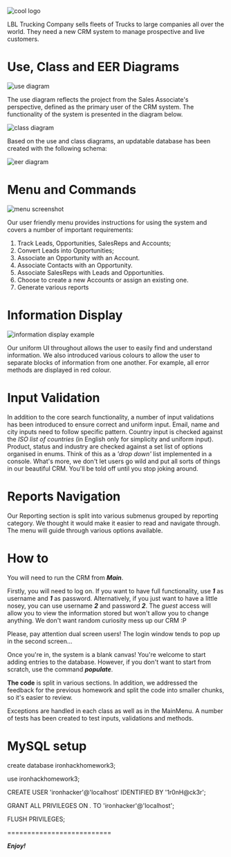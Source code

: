 <img alt="cool logo" src="https://github.com/EN-IH-WDPT-JUN21/Stolen-Name-LBL-Trucking_Company_Homework-3/blob/main/images/LBL-Logo-01.svg">

LBL Trucking Company sells fleets of Trucks to large companies all over the world. They need a new CRM system to manage prospective and live customers.


Use, Class and EER Diagrams
===========================

<img alt="use diagram" src="https://github.com/EN-IH-WDPT-JUN21/Stolen-Name-LBL-Trucking_Company_Homework-3/blob/main/images/Class_diagram_LBL-Page-2.png">

The use diagram reflects the project from the Sales Associate's perspective, defined as the primary user of the CRM system.
The functionality of the system is presented in the diagram below.

<img alt="class diagram" src="https://github.com/EN-IH-WDPT-JUN21/Stolen-Name-LBL-Trucking_Company_Homework-3/blob/Natalia/images/Class_diagram_LBL-Page-1.png">


Based on the use and class diagrams, an updatable database has been created with the following schema:

<img alt="eer diagram" src="https://github.com/EN-IH-WDPT-JUN21/Stolen-Name-LBL-Trucking_Company_Homework-3/blob/Natalia/images/EER%20diagram.png">

Menu and Commands
==========================

<img alt="menu screenshot" src="https://github.com/EN-IH-WDPT-JUN21/Stolen-Name-LBL-Trucking_Company_Homework-3/blob/main/images/menu%20screen.png">

Our user friendly menu provides instructions for using the system and covers a number of important requirements:
1. Track Leads, Opportunities, SalesReps and Accounts;
2. Convert Leads into Opportunities;
3. Associate an Opportunity with an Account.
4. Associate Contacts with an Opportunity.
5. Associate SalesReps with Leads and Opportunities.
6. Choose to create a new Accounts or assign an existing one.
7. Generate various reports

Information Display
==========================

<img alt="information display example" src="https://github.com/EN-IH-WDPT-JUN21/Stolen-Name-LBL-Trucking_Company_Homework-3/blob/main/images/output%20screen.png">

Our uniform UI throughout allows the user to easily find and understand information. 
We also introduced various colours to allow the user to separate blocks of information from one another. 
For example, all error methods are displayed in red colour.

Input Validation
==========================

In addition to the core search functionality, a number of input validations has been introduced to ensure correct and uniform input. 
Email, name and city inputs need to follow specific pattern.
Country input is checked against the *ISO list of countries* (in English only for simplicity and uniform input). 
Product, status and industry are checked against a set list of options organised in enums.
Think of this as a *'drop down'* list implemented in a console.
What's more, we don't let users go wild and put all sorts of things in our beautiful CRM. You'll be told off until you stop joking around.

Reports Navigation
==========================

Our Reporting section is split into various submenus grouped by reporting category. We thought it would make it easier to read and navigate through. The menu will guide through various options available.

How to
==========================

You will need to run the CRM from ***Main***.

Firstly, you will need to log on. If you want to have full functionality, use ***1*** as username and ***1*** as password.
Alternatively, if you just want to have a little nosey, you can use username ***2*** and password ***2***. 
The *guest* access will allow you to view the information stored but won't allow you to change anything. We don't want random curiosity mess up our CRM :P

Please, pay attention dual screen users! The login window tends to pop up in the second screen...

Once you're in, the system is a blank canvas! You're welcome to start adding entries to the database. However, if you don't want to start from scratch, use the command ***populate***. 

**The code** is split in various sections. In addition, we addressed the feedback for the previous homework and split the code into smaller chunks, so it's easier to review. 

Exceptions are handled in each class as well as in the MainMenu. A number of tests has been created to test inputs, validations and methods.

MySQL setup
==========================

create database ironhackhomework3;

use ironhackhomework3;

CREATE USER 'ironhacker'@'localhost' IDENTIFIED BY '1r0nH@ck3r';

GRANT ALL PRIVILEGES ON *.* TO 'ironhacker'@'localhost';

FLUSH PRIVILEGES;

==========================


***Enjoy!***
